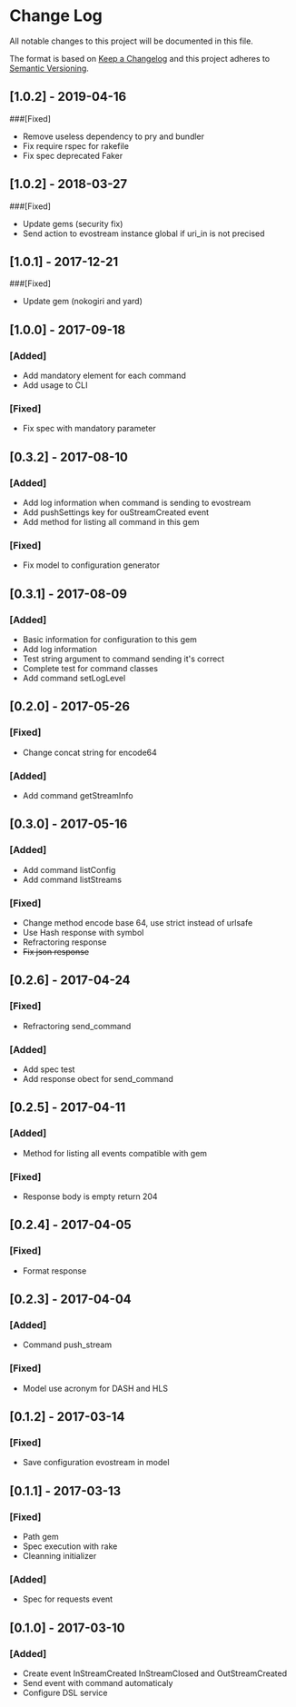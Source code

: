 # Change Log

All notable changes to this project will be documented in this file.

The format is based on [Keep a Changelog](http://keepachangelog.com/)
and this project adheres to [Semantic Versioning](http://semver.org/).

## [1.0.2] - 2019-04-16
###[Fixed]
- Remove useless dependency to pry and bundler
- Fix require rspec for rakefile
- Fix spec deprecated Faker

## [1.0.2] - 2018-03-27
###[Fixed]
- Update gems (security fix)
- Send action to evostream instance global if uri_in is not precised

## [1.0.1] - 2017-12-21
###[Fixed]
- Update gem (nokogiri and yard)

## [1.0.0] - 2017-09-18
### [Added]
- Add mandatory element for each command
- Add usage to CLI

### [Fixed]
- Fix spec with mandatory parameter


## [0.3.2] - 2017-08-10
### [Added]
- Add log information when command is sending to evostream
- Add pushSettings key for ouStreamCreated event
- Add method for listing all command in this gem

### [Fixed]
- Fix model to configuration generator

## [0.3.1] - 2017-08-09
### [Added]
- Basic information for configuration to this gem
- Add log information
- Test string argument to command sending it's correct
- Complete test for command classes
- Add command setLogLevel

## [0.2.0] - 2017-05-26
### [Fixed]
- Change concat string for encode64

### [Added]
- Add command getStreamInfo

## [0.3.0] - 2017-05-16
### [Added]
- Add command listConfig
- Add command listStreams

### [Fixed]
- Change method encode base 64, use strict instead of urlsafe
- Use Hash response with symbol
- Refractoring response
- ~~Fix json response~~

## [0.2.6] - 2017-04-24
### [Fixed]
- Refractoring send_command

### [Added]
- Add spec test
- Add response obect for send_command

## [0.2.5] - 2017-04-11
### [Added]
- Method for listing all events compatible with gem

### [Fixed]
- Response body is empty return 204

## [0.2.4] - 2017-04-05
### [Fixed]
- Format response

## [0.2.3] - 2017-04-04
### [Added]
- Command push_stream

### [Fixed]
- Model use acronym for DASH and HLS

## [0.1.2] - 2017-03-14
### [Fixed]
- Save configuration evostream in model

## [0.1.1] - 2017-03-13
### [Fixed]
- Path gem
- Spec execution with rake
- Cleanning initializer

### [Added]
- Spec for requests event

## [0.1.0] - 2017-03-10
### [Added]
- Create event InStreamCreated InStreamClosed and OutStreamCreated
- Send event with command automaticaly
- Configure DSL service
